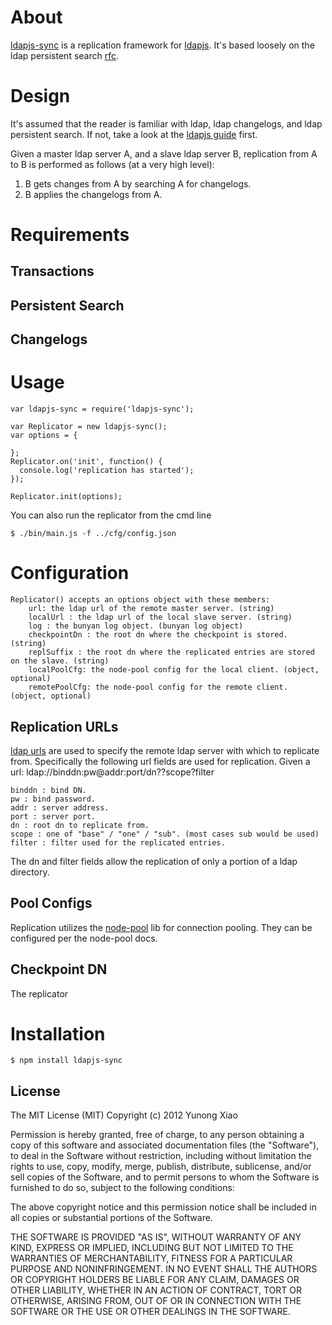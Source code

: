 # About
[ldapjs-sync](https://github.com/yunong/node-ldapjs-sync) is a replication
framework for [ldapjs](https://github.com/mcavage/node-ldapjs). It's based 
loosely on the ldap persistent search
[rfc](http://tools.ietf.org/id/draft-ietf-ldapext-psearch-03.txt).

# Design

It's assumed that the reader is familiar with ldap, ldap changelogs, and ldap persistent
search. If not, take a look at the [ldapjs guide](http://ldapjs.org/guide.html) first.

Given a master ldap server A, and a slave ldap server B, replication from A to B is
performed as follows (at a very high level):

1. B gets changes from A by searching A for changelogs.
2. B applies the changelogs from A.

# Requirements

## Transactions

## Persistent Search

## Changelogs

# Usage
    var ldapjs-sync = require('ldapjs-sync');

    var Replicator = new ldapjs-sync();
    var options = {

    };
    Replicator.on('init', function() {
      console.log('replication has started');
    });

    Replicator.init(options);

You can also run the replicator from the cmd line

    $ ./bin/main.js -f ../cfg/config.json

# Configuration

    Replicator() accepts an options object with these members:
        url: the ldap url of the remote master server. (string)
        localUrl : the ldap url of the local slave server. (string)
        log : the bunyan log object. (bunyan log object)
        checkpointDn : the root dn where the checkpoint is stored. (string)
        replSuffix : the root dn where the replicated entries are stored on the slave. (string)
        localPoolCfg: the node-pool config for the local client. (object, optional)
        remotePoolCfg: the node-pool config for the remote client. (object, optional)

## Replication URLs

[ldap urls](http://www.ietf.org/rfc/rfc2255.txt) are used to specify the remote ldap server with which to replicate from. Specifically the following url fields are used for replication. Given a url:
    ldap://binddn:pw@addr:port/dn??scope?filter

    binddn : bind DN.
    pw : bind password.
    addr : server address.
    port : server port.
    dn : root dn to replicate from.
    scope : one of "base" / "one" / "sub". (most cases sub would be used)
    filter : filter used for the replicated entries.

The dn and filter fields allow the replication of only a portion of a ldap directory. 

## Pool Configs

Replication utilizes the [node-pool](https://github.com/coopernurse/node-pool) lib for connection pooling. They can be
configured per the node-pool docs.

## Checkpoint DN

The replicator 

# Installation

    $ npm install ldapjs-sync

## License

The MIT License (MIT)
Copyright (c) 2012 Yunong Xiao

Permission is hereby granted, free of charge, to any person obtaining a copy of
this software and associated documentation files (the "Software"), to deal in
the Software without restriction, including without limitation the rights to
use, copy, modify, merge, publish, distribute, sublicense, and/or sell copies of
the Software, and to permit persons to whom the Software is furnished to do so,
subject to the following conditions:

The above copyright notice and this permission notice shall be included in all
copies or substantial portions of the Software.

THE SOFTWARE IS PROVIDED "AS IS", WITHOUT WARRANTY OF ANY KIND, EXPRESS OR
IMPLIED, INCLUDING BUT NOT LIMITED TO THE WARRANTIES OF MERCHANTABILITY,
FITNESS FOR A PARTICULAR PURPOSE AND NONINFRINGEMENT. IN NO EVENT SHALL THE
AUTHORS OR COPYRIGHT HOLDERS BE LIABLE FOR ANY CLAIM, DAMAGES OR OTHER
LIABILITY, WHETHER IN AN ACTION OF CONTRACT, TORT OR OTHERWISE, ARISING FROM,
OUT OF OR IN CONNECTION WITH THE SOFTWARE OR THE USE OR OTHER DEALINGS IN THE
SOFTWARE.